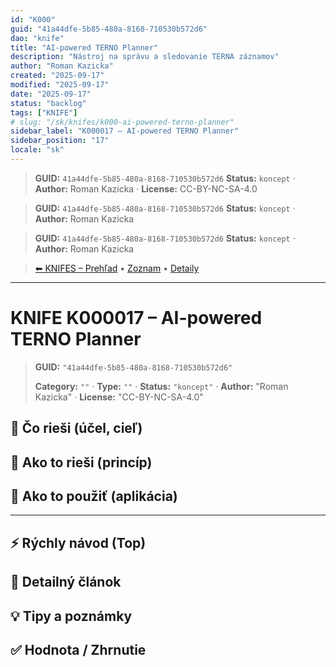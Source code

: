 ```yaml
---
id: "K000"
guid: "41a44dfe-5b85-480a-8168-710530b572d6"
dao: "knife"
title: "AI-powered TERNO Planner"
description: "Nástroj na správu a sledovanie TERNA záznamov"
author: "Roman Kazicka"
created: "2025-09-17"
modified: "2025-09-17"
date: "2025-09-17"
status: "backlog"
tags: ["KNIFE"]
# slug: "/sk/knifes/k000-ai-powered-terno-planner"
sidebar_label: "K000017 – AI-powered TERNO Planner"
sidebar_position: "17"
locale: "sk"
---
```

<!-- body:start -->

<!-- fm-visible: start -->
> **GUID:** `41a44dfe-5b85-480a-8168-710530b572d6`
> **Status:** `koncept` · **Author:** Roman Kazicka · **License:** CC-BY-NC-SA-4.0
<!-- fm-visible: end -->
<!-- body:start -->

<!-- fm-visible: start -->
> **GUID:** `41a44dfe-5b85-480a-8168-710530b572d6`
> **Status:** `koncept` · **Author:** Roman Kazicka
<!-- fm-visible: end -->
<!-- body:start -->

<!-- fm-visible: start -->
> **GUID:** `41a44dfe-5b85-480a-8168-710530b572d6`
> **Status:** `koncept` · **Author:** Roman Kazicka
<!-- fm-visible: end -->
<!-- body:start -->

<!-- nav:knifes -->
> [⬅ KNIFES – Prehľad](../overview.md) • [Zoznam](../KNIFE_Overview_List.md) • [Detaily](../KNIFE_Overview_Details.md)
---
# KNIFE K000017 – AI-powered TERNO Planner
<!-- fm-visible: start -->

> **GUID:** `"41a44dfe-5b85-480a-8168-710530b572d6"`
>   
> **Category:** `""` · **Type:** `""` · **Status:** `"koncept"` · **Author:** "Roman Kazicka" · **License:** "CC-BY-NC-SA-4.0"
<!-- fm-visible: end -->


## 🎯 Čo rieši (účel, cieľ)

## 🧩 Ako to rieši (princíp)

## 🧪 Ako to použiť (aplikácia)

---

## ⚡ Rýchly návod (Top)

## 📜 Detailný článok

## 💡 Tipy a poznámky

## ✅ Hodnota / Zhrnutie
